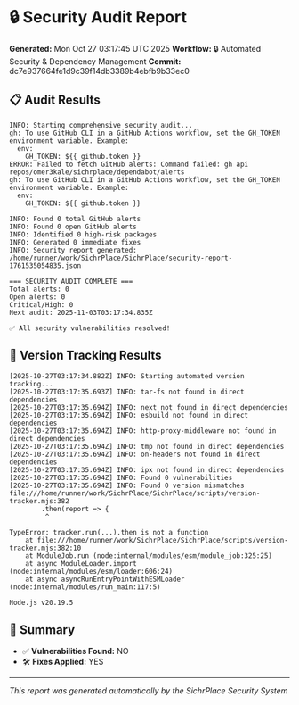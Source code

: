 # 🔒 Security Audit Report

**Generated:** Mon Oct 27 03:17:45 UTC 2025
**Workflow:** 🔒 Automated Security & Dependency Management
**Commit:** dc7e937664fe1d9c39f14db3389b4ebfb9b33ec0

## 📋 Audit Results
```
INFO: Starting comprehensive security audit...
gh: To use GitHub CLI in a GitHub Actions workflow, set the GH_TOKEN environment variable. Example:
  env:
    GH_TOKEN: ${{ github.token }}
ERROR: Failed to fetch GitHub alerts: Command failed: gh api repos/omer3kale/sichrplace/dependabot/alerts
gh: To use GitHub CLI in a GitHub Actions workflow, set the GH_TOKEN environment variable. Example:
  env:
    GH_TOKEN: ${{ github.token }}

INFO: Found 0 total GitHub alerts
INFO: Found 0 open GitHub alerts
INFO: Identified 0 high-risk packages
INFO: Generated 0 immediate fixes
INFO: Security report generated: /home/runner/work/SichrPlace/SichrPlace/security-report-1761535054835.json

=== SECURITY AUDIT COMPLETE ===
Total alerts: 0
Open alerts: 0
Critical/High: 0
Next audit: 2025-11-03T03:17:34.835Z

✅ All security vulnerabilities resolved!
```

## 🔄 Version Tracking Results
```
[2025-10-27T03:17:34.882Z] INFO: Starting automated version tracking...
[2025-10-27T03:17:35.693Z] INFO: tar-fs not found in direct dependencies
[2025-10-27T03:17:35.694Z] INFO: next not found in direct dependencies
[2025-10-27T03:17:35.694Z] INFO: esbuild not found in direct dependencies
[2025-10-27T03:17:35.694Z] INFO: http-proxy-middleware not found in direct dependencies
[2025-10-27T03:17:35.694Z] INFO: tmp not found in direct dependencies
[2025-10-27T03:17:35.694Z] INFO: on-headers not found in direct dependencies
[2025-10-27T03:17:35.694Z] INFO: ipx not found in direct dependencies
[2025-10-27T03:17:35.694Z] INFO: Found 0 vulnerabilities
[2025-10-27T03:17:35.694Z] INFO: Found 0 version mismatches
file:///home/runner/work/SichrPlace/SichrPlace/scripts/version-tracker.mjs:382
        .then(report => {
         ^

TypeError: tracker.run(...).then is not a function
    at file:///home/runner/work/SichrPlace/SichrPlace/scripts/version-tracker.mjs:382:10
    at ModuleJob.run (node:internal/modules/esm/module_job:325:25)
    at async ModuleLoader.import (node:internal/modules/esm/loader:606:24)
    at async asyncRunEntryPointWithESMLoader (node:internal/modules/run_main:117:5)

Node.js v20.19.5
```

## 🎯 Summary
- ✅ **Vulnerabilities Found:** NO
- 🛠️ **Fixes Applied:** YES

---
*This report was generated automatically by the SichrPlace Security System*
